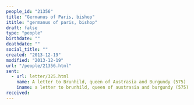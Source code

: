 ```yaml
---
people_id: "21356"
title: "Germanus of Paris, bishop"
ititle: "germanus of paris, bishop"
draft: false
type: "people"
birthdate: ""
deathdate: ""
social_title: ""
created: "2013-12-19"
modified: "2013-12-19"
url: "/people/21356.html"
sent:
  - url: letter/325.html
    name: A letter to Brunhild, queen of Austrasia and Burgundy (575)
    iname: a letter to brunhild, queen of austrasia and burgundy (575)
received:
---
```


